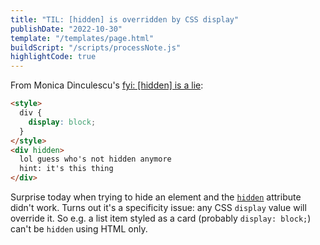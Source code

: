 ```yaml
---
title: "TIL: [hidden] is overridden by CSS display"
publishDate: "2022-10-30"
template: "/templates/page.html"
buildScript: "/scripts/processNote.js"
highlightCode: true
---
```


From Monica Dinculescu's [fyi: [hidden] is a lie](https://meowni.ca/hidden.is.a.lie.html):

```html
<style>
  div {
    display: block;
  }
</style>
<div hidden>
  lol guess who's not hidden anymore
  hint: it's this thing
</div>
```

Surprise today when trying to hide an element and the [`hidden`](https://developer.mozilla.org/en-US/docs/Web/HTML/Global_attributes/hidden) attribute didn't work. Turns out it's a specificity issue: any CSS `display` value will override it. So e.g. a list item styled as a card (probably `display: block;`) can't be `hidden` using HTML only.
